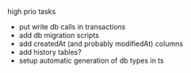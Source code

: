 high prio tasks

- put write db calls in transactions
- add db migration scripts
- add createdAt (and probably modifiedAt) columns
- add history tables?
- setup automatic generation of db types in ts
